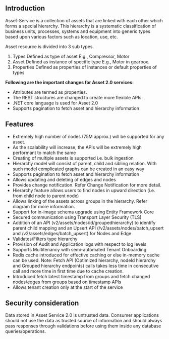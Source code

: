 ## Introduction

Asset-Service is a collection of assets that are linked with each other which forms a special hierarchy. This hierarchy is a systematic classification of business units, processes, systems and equipment into generic types based upon various factors such as location, use, etc.

Asset resource is divided into 3 sub types.
1. Types Defined as type of asset E.g., Compressor, Motor
2. Asset Defined as instance of specific type E.g., Motor in gearbox.
3. Properties Defined as properties of instances or default properties of types

**Following are the important changes for Asset 2.0 services:**
* Attributes are termed as properties.
* The REST structures are changed to create more flexible APIs.
* .NET core language is used for Asset 2.0
* Supports pagination to fetch asset and hierarchy information

## Features
* Extremely high number of nodes (75M approx.) will be supported for any asset.
* As the scalability will increase, the APIs will be extremely high performant to match the same
* Creating of multiple assets is supported i.e. bulk ingestion
* Hierarchy model will consist of parent, child and sibling relation. With such model complicated graphs can be created in an easy way
* Supports pagination to fetch asset and hierarchy information
* Allows updating and deleting of edges and nodes
* Provides change notification. Refer Change Notification for more detail.
* Hierarchy feature allows users to find nodes in upward direction (i.e. from child node to parent node)
* Allows linking of the assets across groups in the hierarchy. Refer diagram for more information.
* Support for in-image schema upgrade using Entity Framework Core
* Secured communication using Transport Layer Security (TLS)
* Addition of an API (v2/assets/nodes/id/groupedhierarchy) to identify parent child mapping and an Upsert API (/v2/assets/nodes/batch_upsert and /v2/assets/edges/batch_upsert) for Nodes and Edge
* Validates/Filters type hierarchy
* Provision of Audit and Application logs with respect to log levels
* Supports Multitenancy with semi-automated Tenant Onboarding
* Redis cache introduced for effective caching or else in-memory cache can be used. Note: Fetch API (Optimized hierarchy, nodeId hierarchy and Grouped hierarchy endpoints) calls takes less time in consecutive call and more time in first time due to cache creation.
* Introduced fetch latest timestamp from groups and fetch changed nodes/edges from groups based on timestamp APIs
* Allows tenant creation only at the start of the service

## Security consideration
Data stored in Asset Service 2.0 is untrusted data. Consumer applications should not use the data as trusted source of information and should always pass responses through validations before using them inside any database queries/operations.
